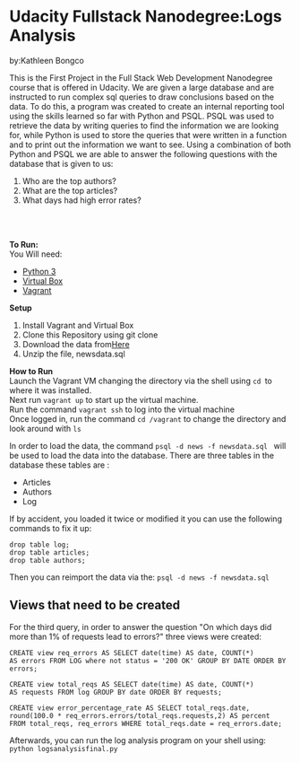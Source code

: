 <h1>Udacity Fullstack Nanodegree:Logs Analysis</h1>
by:Kathleen Bongco<br>

This is the First Project in the Full Stack Web Development Nanodegree course that is offered in Udacity. We are given a large database 
and are instructed to run complex sql queries to draw conclusions based on the data. To do this, a program was created to create an internal reporting tool using the skills learned so far with Python and PSQL. PSQL was used to retrieve the data by writing queries to find the information we are looking for, while Python is used to store the queries that were written in a function and to print out the information we want to see.  Using a combination of both Python and PSQL we are able to answer the following questions with the database that is given to us:
<ol>
  <li>Who are the top authors?</li>
  <li>What are the top articles?</li>
  <li>What days had high error rates?</li>
</ol>
<br> 
<br>

<b>To Run:</b><br>
You Will need:<br> 
<ul>
  <li><a href="https://www.python.org/downloads/">Python 3</a></li>
  <li><a href="https://www.virtualbox.org/wiki/Download_Old_Builds_5_1">Virtual Box</a></li>
  <li><a href="https://www.vagrantup.com/downloads.html">Vagrant</a></li>
</ul>

<b>Setup</b>
<ol>
  <li>Install Vagrant and Virtual Box</li>
  <li>Clone this Repository using git clone </li>
  <li>Download the data from<a href="https://d17h27t6h515a5.cloudfront.net/topher/2016/August/57b5f748_newsdata/newsdata.zip">Here</a </li>
    <li>Unzip the file, newsdata.sql</li>
  
</ol>  

<b>How to Run</b>
<br>
Launch the Vagrant VM changing the directory via the shell using ```cd ```to where it was installed.<br>
Next run ```vagrant up``` to start up the virtual machine. <br>
Run the command   ```vagrant ssh``` to log into the virtual machine<br>
Once logged in, run the command ```cd /vagrant``` to change the directory and look around with ```ls```<br>

In order to load the data, the command ```psql -d news -f newsdata.sql ``` will be used to load the data into the database. There are three tables in the database these tables are :
<ul>
  <li>Articles</li>
  <li>Authors</li>
  <li>Log</li>
</ul>

If by accident, you loaded it twice or modified it you can use the following commands to fix it up: 

```
drop table log;
drop table articles;
drop table authors;
```
Then you can reimport the data via the: 
```psql -d news -f newsdata.sql ```


<h2> Views that need to be created</h2> 
For the third query, in order to answer the question "On which days did more than 1% of requests lead to errors?" three views were created: 

```
CREATE view req_errors AS SELECT date(time) AS date, COUNT(*) 
AS errors FROM LOG where not status = '200 OK' GROUP BY DATE ORDER BY errors; 
```

```
CREATE view total_reqs AS SELECT date(time) AS date, COUNT(*)
AS requests FROM log GROUP BY date ORDER BY requests;
```

```
CREATE view error_percentage_rate AS SELECT total_reqs.date,
round(100.0 * req_errors.errors/total_reqs.requests,2) AS percent
FROM total_reqs, req_errors WHERE total_reqs.date = req_errors.date;

```
Afterwards, you can run the log analysis program on your shell using:<br> 
``` python logsanalysisfinal.py ```





 

